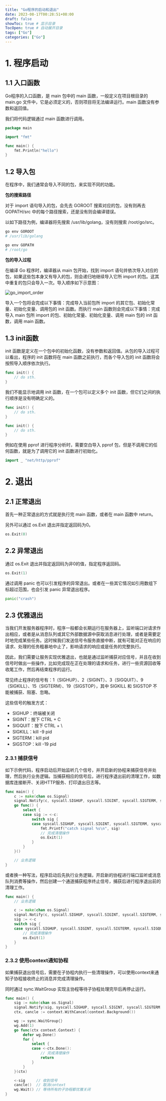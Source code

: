 ```yaml
---
title: "Go程序的启动和退出"
date: 2023-08-17T00:28:51+08:00
draft: false
showToc: true # 显示目录
TocOpen: true # 自动展开目录
tags: ["Go"]
categories: ["Go"]
---
```


# 1. 程序启动

## 1.1 入口函数

Go程序的入口函数，是 main 包中的 main 函数，一般定义在项目根目录的 main.go 文件中，它是必须定义的，否则项目将无法编译运行。main 函数没有参数和返回值。

我们将代码逻辑通过 main 函数进行调用。

```go
package main

import "fmt"

func main() {
    fmt.Println("hello")
}
```

## 1.2 导入包

在程序中，我们通常会导入不同的包，来实现不同的功能。

**包的搜索路径**

对于 import 语句导入的包，会先去 GOROOT 搜索对应的包，没有则再去 GOPATH/src 中的每个路径搜索，还是没有则会编译错误。

以如下路径为例，编译器将先搜索 /usr/lib/golang，没有则搜索 /root/go/src。

```bash
go env GOROOT
# /usr/lib/golang

go env GOPATH
# /root/go
```

**包的导入过程**

在编译 Go 程序时，编译器从 main 包开始，找到 import 语句并依次导入对应的包，如果这些包本身又有导入的包，则会递归地继续导入它所 import 的包。这其中重复的包只会导入一次。导入顺序如下示意图：

![go_import_order](https://blog-1304941664.cos.ap-guangzhou.myqcloud.com/article_material/go/go_import_order.png)

导入一个包将会完成以下事情：完成导入当前包所 import 的其它包、初始化常量、初始化变量、调用包的 init 函数。而执行 main 函数则会完成以下事情：完成导入 main 包所 import 的包、初始化常量、初始化变量、调用 main 包的 init 函数，调用 main 函数。

## 1.3 init函数

init 函数是定义在一个包中的初始化函数，没有参数和返回值。从包的导入过程可以看出，程序的 init 函数将在 main 函数之前执行，而各个导入包的 init 函数将会按照导入顺序依次执行。

```go
func init() {
	// do sth.
}
```

我们不能显示地调用 init 函数，在一个包可以定义多个 init 函数，但它们之间的执行顺序是没有明确定义的。

```go
func init() {
	// do sth.
}

func init() {
	// do sth.
}
```

例如在使用 pprof 进行程序分析时，需要空白导入 pprof 包，但是不调用它的任何函数，就是为了调用它的 init 函数进行初始化。

```go
import _ "net/http/pprof"
```

# 2. 退出

## 2.1 正常退出

首先一种正常退出的方式就是执行完 main 函数，或者在 main 函数中 return。

另外可以通过 os.Exit 退出并指定返回码为0。

```go
os.Exit(0)
```

## 2.2 异常退出

通过 os.Exit 退出并指定返回码为非0的值，指定程序返回码。

```go
os.Exit(1)
```

通过调用 panic 也可以引发程序的异常退出。或者在一些其它情况如引用数组下标超过范围，也会引发 panic 异常退出程序。

```go
panic("crash")
```

## 2.3 优雅退出

当我们开发服务器程序时，程序一般都会长期运行在服务器上，监听端口对请求作出相应，或者是从消息队列或其它外部数据源中获取消息进行处理，或者是需要定时地完成某些任务。这时候我们发送信号令服务直接中断，就有可能对正在响应的请求、处理的任务粗暴地中止了，影响请求的响应或是任务的完整执行。

因此，我们需要让服务实现优雅退出，也就是通过监听捕获对应信号，并且在收到信号时做出一些操作，比如完成现在正在处理的请求和任务，进行一些资源回收等收尾工作，然后再结束程序的运行。

常见终止程序的信号有：1（SIGHUP）、2（SIGINT）、3（SIGQUIT）、9（SIGKILL）、15（SIGTERM）、19（SIGSTOP），其中 SIGKILL 和 SIGSTOP 不能被捕获、阻塞、忽略。

这些信号的触发方式：

* SIGHUP：终端被关闭
* SIGINT：按下 CTRL + C
* SIGQUIT：按下 CTRL + \
* SIGKILL：kill -9 pid
* SIGTERM：kill pid
* SIGSTOP：kill -19 pid

### 2.3.1 捕获信号

如下示例代码，程序启动后开始监听几个信号，并开启新的协程来捕获信号并处理，然后执行业务逻辑。当捕获相应的信号后，进行程序退出前的清理工作，如数据库连接断开、关闭HTTP服务、打印退出日志等。

```go
func main() {
	c := make(chan os.Signal)
	signal.Notify(c, syscall.SIGHUP, syscall.SIGINT, syscall.SIGTERM, syscall.SIGQUIT)
	go func() {
		select {
		case sig := <-c:
			switch sig {
			case syscall.SIGHUP, syscall.SIGINT, syscall.SIGTERM, syscall.SIGQUIT:
				fmt.Printf("catch signal %s\n", sig)
				// 完成清理操作
				os.Exit(1)
			}
		}
	}()

	// 业务逻辑
}
```

或者换一种写法，程序启动后先执行业务逻辑，开启新的协程进行端口监听或消息队列消费等操作，然后创建一个通道捕获程序终止信号，捕获后进行程序退出前的清理工作。

```go
func main() {
	// 业务逻辑

	c := make(chan os.Signal)
	signal.Notify(c, syscall.SIGHUP, syscall.SIGINT, syscall.SIGTERM, syscall.SIGQUIT)
	sig := <-c
	switch sig {
	case syscall.SIGHUP, syscall.SIGINT, syscall.SIGTERM, syscall.SIGQUIT:
		// 完成清理操作
		os.Exit(1)
	}
}
```

### 2.3.2 使用context通知协程

如果捕获退出信号后，需要在子协程内执行一些清理操作，可以使用context来通知子协程接收终止的消息并完成清理操作。

同时通过 sync.WaitGroup 实现主协程等待子协程处理完毕后再停止运行。

```go
func main() {
	sig := make(chan os.Signal)
	signal.Notify(sig, syscall.SIGHUP, syscall.SIGINT, syscall.SIGTERM, syscall.SIGQUIT)
	ctx, cancle := context.WithCancel(context.Background())

	wg := sync.WaitGroup{}
	wg.Add(1)
	go func(ctx context.Context) {
		defer wg.Done()
		for {
			select {
			case <-ctx.Done():
				// 完成清理操作
				return
			}
		}
	}(ctx)

	<-sig     // 收到信号
	cancle()  // 取消context
	wg.Wait() // 等待所有的子协程都优雅关闭
}
```

